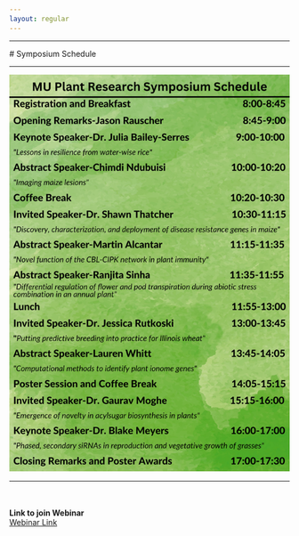 ```yaml
---
layout: regular
---
```


<hr style="clear: both;" />
# Symposium Schedule
<hr style="clear: both;" />
<img src="/img/2023_SymposiumSchedule-2242023_final.png" style="max-width:100%"/>
<hr style="clear: both;" />

<br /><br />
**Link to join Webinar**
<br />
<a href="https://umsystem.zoom.us/j/94614152568" target="_blank">Webinar Link</a>


